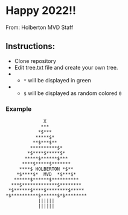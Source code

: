 # Happy 2022!!

From: Holberton MVD Staff

## Instructions:

- Clone repository
- Edit tree.txt file and create your own tree.
- - `*` will be displayed in green
- - `$` will be displayed as random colored `0`

### Example
```
              X
             ***
            *$***
           *****$*
          **$***$**
         **********$*
        *$****$*****$*
       *****$******$***
      ****$*****$*******
     ****$ HOLBERTON *$**
    *$****$*  MVD  *$***$*
   ******$******$**********
  ***$*************$********
 *$******$****$********$*****
*$**********$******$*$********
            ||||||             
            ||||||
```
